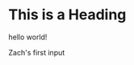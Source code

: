 <html>
<head>
<title>Page Title</title>
</head>
<body style = "background - color:coral;">

<h1>This is a Heading</h1>
<p>hello world!</p>
<p> Zach's first input</p>

</body>
</html>